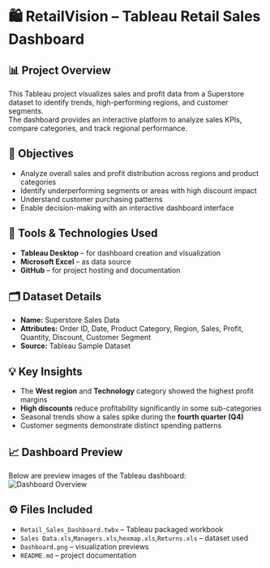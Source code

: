 # 🛍️ RetailVision – Tableau Retail Sales Dashboard

## 📊 Project Overview
This Tableau project visualizes sales and profit data from a Superstore dataset to identify trends, high-performing regions, and customer segments.  
The dashboard provides an interactive platform to analyze sales KPIs, compare categories, and track regional performance.

## 🎯 Objectives
- Analyze overall sales and profit distribution across regions and product categories  
- Identify underperforming segments or areas with high discount impact  
- Understand customer purchasing patterns  
- Enable decision-making with an interactive dashboard interface  

## 🧩 Tools & Technologies Used
- **Tableau Desktop** – for dashboard creation and visualization  
- **Microsoft Excel** – as data source  
- **GitHub** – for project hosting and documentation  

## 🗂️ Dataset Details
- **Name:** Superstore Sales Data  
- **Attributes:** Order ID, Date, Product Category, Region, Sales, Profit, Quantity, Discount, Customer Segment  
- **Source:** Tableau Sample Dataset  

## 💡 Key Insights
- The **West region** and **Technology** category showed the highest profit margins  
- **High discounts** reduce profitability significantly in some sub-categories  
- Seasonal trends show a sales spike during the **fourth quarter (Q4)**  
- Customer segments demonstrate distinct spending patterns  

## 📈 Dashboard Preview
Below are preview images of the Tableau dashboard:
![Dashboard Overview](<img width="658" height="366" alt="Dashboard" src="https://github.com/user-attachments/assets/eedcb24a-9910-457c-b7a7-c0a6ac26ca70" />
)

## ⚙️ Files Included
- `Retail_Sales_Dashboard.twbx` – Tableau packaged workbook  
- `Sales Data.xls`,`Managers.xls`,`hexmap.xls`,`Returns.xls` – dataset used  
- `Dashboard.png` – visualization previews  
- `README.md` – project documentation  
